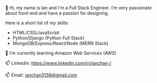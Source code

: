👋 Hi, my name is Ian and I'm a Full Stack Engineer. I’m very passionate about front end and have a passion for designing.
 
 Here is a short list of my skills:
- HTML/CSS/JavaScript
- Python/Django (Python Full Stack)
- MongoDB/Express/React/Node (MERN Stack)
 
 🌱 I’m currently learning Amazon Web Services (AWS)
 
 📫 Linkedin: https://www.linkedin.com/in/ianchan-/ 
 
 📫 Email: ianchan3138@gmail.com

<!---
ianchan3/ianchan3 is a ✨ special ✨ repository because its `README.md` (this file) appears on your GitHub profile.
You can click the Preview link to take a look at your changes.
--->
